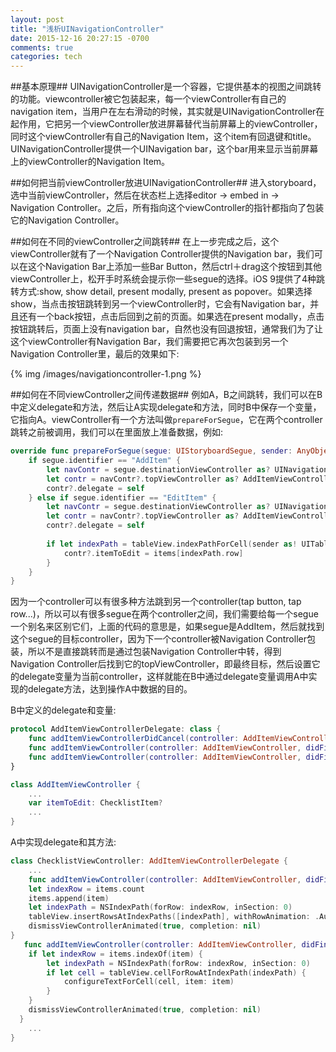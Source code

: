 ```yaml
---
layout: post
title: "浅析UINavigationController"
date: 2015-12-16 20:27:15 -0700
comments: true
categories: tech 
---
```

##基本原理##
UINavigationController是一个容器，它提供基本的视图之间跳转的功能。viewcontroller被它包装起来，每一个viewController有自己的navigation item，当用户在左右滑动的时候，其实就是UINavigationController在起作用，它把另一个viewController放进屏幕替代当前屏幕上的viewController，同时这个viewController有自己的Navigation Item，这个item有回退键和title。UINavigationController提供一个UINavigation bar，这个bar用来显示当前屏幕上的viewController的Navigation Item。

##如何把当前viewController放进UINavigationController##
进入storyboard，选中当前viewController，然后在状态栏上选择editor -> embed in -> Navigation Controller。之后，所有指向这个viewController的指针都指向了包装它的Navigation Controller。

##如何在不同的viewController之间跳转##
在上一步完成之后，这个viewController就有了一个Navigation Controller提供的Navigation bar，我们可以在这个Navigation Bar上添加一些Bar Button，然后ctrl＋drag这个按钮到其他viewController上，松开手时系统会提示你一些segue的选择。iOS 9提供了4种跳转方式:show, show detail, present modally, present as popover。如果选择show，当点击按钮跳转到另一个viewController时，它会有Navigation bar，并且还有一个back按钮，点击后回到之前的页面。如果选在present modally，点击按钮跳转后，页面上没有navigation bar，自然也没有回退按钮，通常我们为了让这个viewController有Navigation Bar，我们需要把它再次包装到另一个Navigation Controller里，最后的效果如下:

{% img /images/navigationcontroller-1.png %}

##如何在不同viewController之间传递数据##
例如A，B之间跳转，我们可以在B中定义delegate和方法，然后让A实现delegate和方法，同时B中保存一个变量，它指向A。viewController有一个方法叫做`prepareForSegue`，它在两个controller跳转之前被调用，我们可以在里面放上准备数据，例如:

```swift
override func prepareForSegue(segue: UIStoryboardSegue, sender: AnyObject?) {
    if segue.identifier == "AddItem" {
        let navContr = segue.destinationViewController as? UINavigationController
        let contr = navContr?.topViewController as? AddItemViewController
        contr?.delegate = self
    } else if segue.identifier == "EditItem" {
        let navContr = segue.destinationViewController as? UINavigationController
        let contr = navContr?.topViewController as? AddItemViewController
        contr?.delegate = self
        
        if let indexPath = tableView.indexPathForCell(sender as! UITableViewCell) {
            contr?.itemToEdit = items[indexPath.row]
        }
    }
}
```

因为一个controller可以有很多种方法跳到另一个controller(tap button, tap row...)，所以可以有很多segue在两个controller之间，我们需要给每一个segue一个别名来区别它们，上面的代码的意思是，如果segue是AddItem，然后就找到这个segue的目标controller，因为下一个controller被Navigation Controller包装，所以不是直接跳转而是通过包装Navigation Controller中转，得到Navigation Controller后找到它的topViewController，即最终目标，然后设置它的delegate变量为当前controller，这样就能在B中通过delegate变量调用A中实现的delegate方法，达到操作A中数据的目的。

B中定义的delegate和变量:

```swift
protocol AddItemViewControllerDelegate: class {
    func addItemViewControllerDidCancel(controller: AddItemViewController)
    func addItemViewController(controller: AddItemViewController, didFinishAddingItem item: ChecklistItem)
    func addItemViewController(controller: AddItemViewController, didFinishEditingItem item: ChecklistItem)
}

class AddItemViewController {
	...
	var itemToEdit: ChecklistItem?
    ...
}
```

A中实现delegate和其方法:

```swift
class ChecklistViewController: AddItemViewControllerDelegate {
	...
	func addItemViewController(controller: AddItemViewController, didFinishAddingItem item: ChecklistItem) {
    let indexRow = items.count
    items.append(item)
    let indexPath = NSIndexPath(forRow: indexRow, inSection: 0)
    tableView.insertRowsAtIndexPaths([indexPath], withRowAnimation: .Automatic)
    dismissViewControllerAnimated(true, completion: nil)
}
   func addItemViewController(controller: AddItemViewController, didFinishEditingItem item: ChecklistItem) {
    if let indexRow = items.indexOf(item) {
        let indexPath = NSIndexPath(forRow: indexRow, inSection: 0)
        if let cell = tableView.cellForRowAtIndexPath(indexPath) {
            configureTextForCell(cell, item: item)
        }
    }
    dismissViewControllerAnimated(true, completion: nil)
  }
	...
}
```